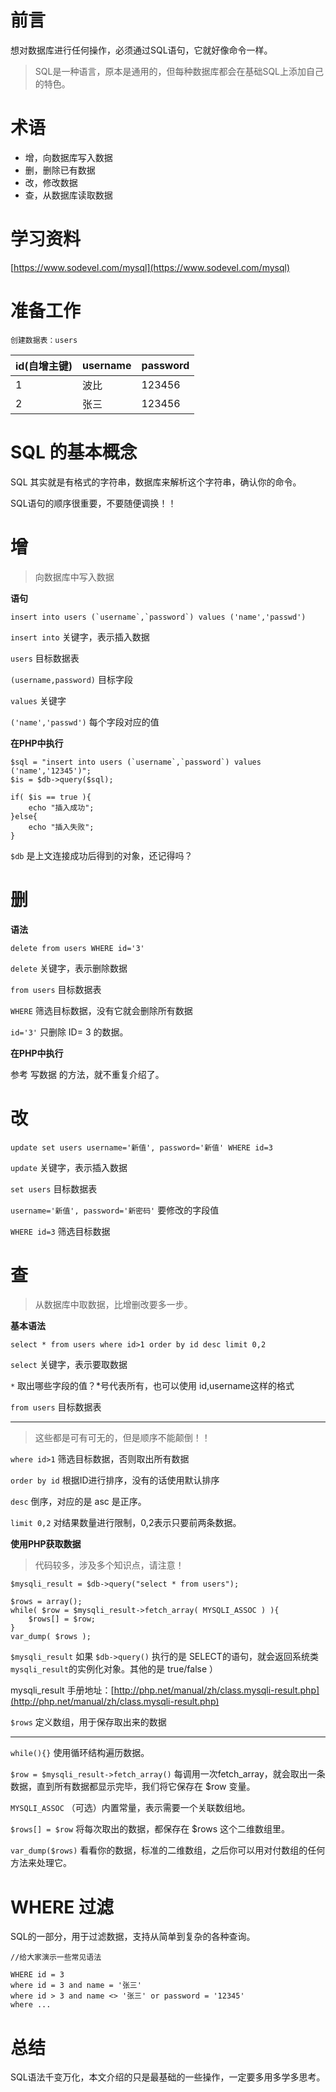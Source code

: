 # 前言

想对数据库进行任何操作，必须通过SQL语句，它就好像命令一样。

> SQL是一种语言，原本是通用的，但每种数据库都会在基础SQL上添加自己的特色。

# 术语

- 增，向数据库写入数据
- 删，删除已有数据
- 改，修改数据
- 查，从数据库读取数据

# 学习资料

[https://www.sodevel.com/mysql](https://www.sodevel.com/mysql)

# 准备工作

```
创建数据表：users
```

id(自增主键) | username | password
-|-|-
1|波比|123456
2|张三|123456

# SQL 的基本概念

SQL 其实就是有格式的字符串，数据库来解析这个字符串，确认你的命令。

SQL语句的顺序很重要，不要随便调换！！

# 增

> 向数据库中写入数据

**语句**

```
insert into users (`username`,`password`) values ('name','passwd')
```

```insert into``` 关键字，表示插入数据

```users``` 目标数据表

```(username,password)``` 目标字段

```values``` 关键字

```('name','passwd')``` 每个字段对应的值

**在PHP中执行**

```
$sql = "insert into users (`username`,`password`) values ('name','12345')";
$is = $db->query($sql);

if( $is == true ){
    echo "插入成功";
}else{
    echo "插入失败";
}
```

```$db``` 是上文连接成功后得到的对象，还记得吗？

# 删

**语法**

```
delete from users WHERE id='3'
```

```delete``` 关键字，表示删除数据

```from users``` 目标数据表

```WHERE``` 筛选目标数据，没有它就会删除所有数据

```id='3'``` 只删除 ID= 3 的数据。

**在PHP中执行**

参考 写数据 的方法，就不重复介绍了。

# 改


```
update set users username='新值', password='新值' WHERE id=3
```

```update``` 关键字，表示插入数据

```set users``` 目标数据表

```username='新值', password='新密码'``` 要修改的字段值

```WHERE id=3``` 筛选目标数据

# 查

> 从数据库中取数据，比增删改要多一步。

**基本语法**

```
select * from users where id>1 order by id desc limit 0,2
```

```select``` 关键字，表示要取数据

```*``` 取出哪些字段的值？*号代表所有，也可以使用 id,username这样的格式

```from users``` 目标数据表

---

> 这些都是可有可无的，但是顺序不能颠倒！！

```where id>1``` 筛选目标数据，否则取出所有数据

```order by id``` 根据ID进行排序，没有的话使用默认排序

```desc``` 倒序，对应的是 asc 是正序。

```limit 0,2``` 对结果数量进行限制，0,2表示只要前两条数据。

**使用PHP获取数据**

> 代码较多，涉及多个知识点，请注意！

```
$mysqli_result = $db->query("select * from users");

$rows = array();
while( $row = $mysqli_result->fetch_array( MYSQLI_ASSOC ) ){
    $rows[] = $row;
}
var_dump( $rows );
```

```$mysqli_result``` 如果 ```$db->query()``` 执行的是 SELECT的语句，就会返回系统类```mysqli_result```的实例化对象。其他的是 true/false ）

mysqli_result 手册地址：[http://php.net/manual/zh/class.mysqli-result.php](http://php.net/manual/zh/class.mysqli-result.php)

```$rows``` 定义数组，用于保存取出来的数据

---

```while(){}``` 使用循环结构遍历数据。

```$row = $mysqli_result->fetch_array()``` 每调用一次fetch_array，就会取出一条数据，直到所有数据都显示完毕，我们将它保存在 $row 变量。

```MYSQLI_ASSOC``` （可选）内置常量，表示需要一个关联数组地。

```$rows[] = $row``` 将每次取出的数据，都保存在 $rows 这个二维数组里。

```var_dump($rows)``` 看看你的数据，标准的二维数组，之后你可以用对付数组的任何方法来处理它。

# WHERE 过滤

SQL的一部分，用于过滤数据，支持从简单到复杂的各种查询。

```
//给大家演示一些常见语法

WHERE id = 3
where id = 3 and name = '张三'
where id > 3 and name <> '张三' or password = '12345'
where ...
```

# 总结

SQL语法千变万化，本文介绍的只是最基础的一些操作，一定要多用多学多思考。

